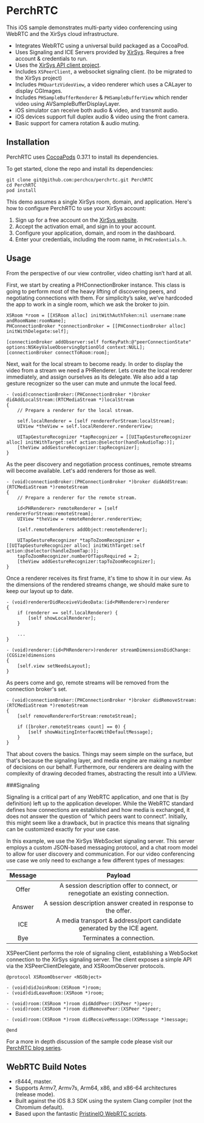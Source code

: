 PerchRTC
========

This iOS sample demonstrates multi-party video conferencing using WebRTC and the XirSys cloud infrastructure.

* Integrates WebRTC using a universal build packaged as a CocoaPod.
* Uses Signaling and ICE Servers provided by [XirSys](http://xirsys.com). Requires a free account & credentials to run.
* Uses the [XirSys API client project](https://github.com/samsymons/XirSys).
* Includes `XSPeerClient`, a websocket signaling client. (to be migrated to the XirSys project)
* Includes `PHQuartzVideoView`, a video renderer which uses a CALayer to display CGImages.
* Includes `PHSampleBufferRenderer` & `PHSampleBufferView` which render video using AVSampleBufferDisplayLayer.
* iOS simulator can receive both audio & video, and transmit audio.
* iOS devices support full duplex audio & video using the front camera.
* Basic support for camera rotation & audio muting.

## Installation

PerchRTC uses [CocoaPods](https://cocoapods.org/) 0.37.1 to install its dependencies.

To get started, clone the repo and install its dependencies:

```
git clone git@github.com:perchco/perchrtc.git PerchRTC
cd PerchRTC
pod install
```

This demo assumes a single XirSys room, domain, and application. Here's how to configure PerchRTC to use your XirSys account:

1. Sign up for a free account on the [XirSys website](http://xirsys.com).
2. Accept the activation email, and sign in to your account.
3. Configure your application, domain, and room in the dashboard.
4. Enter your credentials, including the room name, in `PHCredentials.h`.

## Usage

From the perspective of our view controller, video chatting isn’t hard at all.

First, we start by creating a PHConnectionBroker instance. This class is going to perform most of the heavy lifting of discovering peers, and negotiating connections with them. For simplicity’s sake, we’ve hardcoded the app to work in a single room, which we ask the broker to join.

``` obj-c
XSRoom *room = [[XSRoom alloc] initWithAuthToken:nil username:name andRoomName:roomName];
PHConnectionBroker *connectionBroker = [[PHConnectionBroker alloc] initWithDelegate:self];

[connectionBroker addObserver:self forKeyPath:@"peerConnectionState" options:NSKeyValueObservingOptionOld context:NULL];
[connectionBroker connectToRoom:room];
```

Next, wait for the local stream to become ready. In order to display the video from a stream we need a PHRenderer. Lets create the local renderer immediately, and assign ourselves as its delegate. We also add a tap gesture recognizer so the user can mute and unmute the local feed.

``` obj-c
- (void)connectionBroker:(PHConnectionBroker *)broker didAddLocalStream:(RTCMediaStream *)localStream
{
    // Prepare a renderer for the local stream.
    
    self.localRenderer = [self rendererForStream:localStream];
    UIView *theView = self.localRenderer.rendererView;

    UITapGestureRecognizer *tapRecognizer = [[UITapGestureRecognizer alloc] initWithTarget:self action:@selector(handleAudioTap:)];
    [theView addGestureRecognizer:tapRecognizer];
}
```

As the peer discovery and negotiation process continues, remote streams will become available. Let's add renderers for those as well.

``` obj-c
- (void)connectionBroker:(PHConnectionBroker *)broker didAddStream:(RTCMediaStream *)remoteStream
{
    // Prepare a renderer for the remote stream.
    
    id<PHRenderer> remoteRenderer = [self rendererForStream:remoteStream];
    UIView *theView = remoteRenderer.rendererView;

    [self.remoteRenderers addObject:remoteRenderer];

    UITapGestureRecognizer *tapToZoomRecognizer = [[UITapGestureRecognizer alloc] initWithTarget:self action:@selector(handleZoomTap:)];
    tapToZoomRecognizer.numberOfTapsRequired = 2;
    [theView addGestureRecognizer:tapToZoomRecognizer];
}

``` 

Once a renderer receives its first frame, it's time to show it in our view. As the dimensions of the rendered streams change, we should make sure to keep our layout up to date.

``` obj-c
- (void)rendererDidReceiveVideoData:(id<PHRenderer>)renderer
{
    if (renderer == self.localRenderer) {
        [self showLocalRenderer];
    }
    
    ...
}

- (void)renderer:(id<PHRenderer>)renderer streamDimensionsDidChange:(CGSize)dimensions
{
    [self.view setNeedsLayout];
}
```

As peers come and go, remote streams will be removed from the connection broker's set.

``` obj-c
- (void)connectionBroker:(PHConnectionBroker *)broker didRemoveStream:(RTCMediaStream *)remoteStream
{
    [self removeRendererForStream:remoteStream];

    if ([broker.remoteStreams count] == 0) {
        [self showWaitingInterfaceWithDefaultMessage];
    }
}
```

That about covers the basics. Things may seem simple on the surface, but that's because the signaling layer, and media engine are making a number of decisions on our behalf. Furthermore, our renderers are dealing with the complexity of drawing decoded frames, abstracting the result into a UIView.

###Signaling

Signaling is a critical part of any WebRTC application, and one that is (by definition) left up to the application developer. While the WebRTC standard defines how connections are established and how media is exchanged, it does not answer the question of “which peers want to connect”. Initially, this might seem like a drawback, but in practice this means that signaling can be customized exactly for your use case.

In this example, we use the XirSys WebSocket signaling server. This server employs a custom JSON-based messaging protocol, and a chat room model to allow for user discovery and communication. For our video conferencing use case we only need to exchange a few different types of messages:

| Message | Payload |
|:---:|:---:|
|Offer|A session description offer to connect, or renegotiate an existing connection.|
|Answer|A session description answer created in response to the offer.|
|ICE|A media transport & address/port candidate generated by the ICE agent.|
|Bye|Terminates a connection.|

XSPeerClient performs the role of signaling client, establishing a WebSocket connection to the XirSys signaling server. The client exposes a simple API via the XSPeerClientDelegate, and XSRoomObserver protocols.

``` obj-c
@protocol XSRoomObserver <NSObject>

- (void)didJoinRoom:(XSRoom *)room;
- (void)didLeaveRoom:(XSRoom *)room;

- (void)room:(XSRoom *)room didAddPeer:(XSPeer *)peer;
- (void)room:(XSRoom *)room didRemovePeer:(XSPeer *)peer;

- (void)room:(XSRoom *)room didReceiveMessage:(XSMessage *)message;

@end
```

For a more in depth discussion of the sample code please visit our [PerchRTC blog series](https://perch.co/blog/).

## WebRTC Build Notes

* r8444, master.
* Supports Armv7, Armv7s, Arm64, x86, and x86-64 architectures (release mode).
* Built against the iOS 8.3 SDK using the system Clang compiler (not the Chromium default).
* Based upon the fantastic [PristineIO WebRTC scripts](https://github.com/pristineio/webrtc-build-scripts).